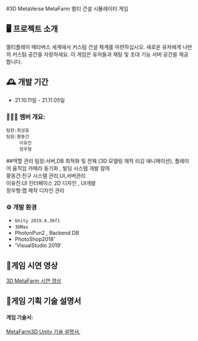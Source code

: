 #3D MetaVerse MetaFarm
멀티 건설 시뮬레이터 게임

## 🖥️ 프로젝트 소개
멀티플레이 메타버스 세계에서 커스텀 건설 체계를 마련하십시오.
새로운 유저에게 나만의 커스텀 공간을 자랑하세요.
이 게임은 유저들과 채팅 및 초대 기능 서버 공간을 제공합니다.

## 🕰️ 개발 기간
* 21.10.11일 - 21.11.05일

### 🧑‍🤝‍🧑 멤버 개요:
    팀장:최성효
    팀원:황동건
         이유진
         정우형 

##역할 관리
팀장:서버,DB 최적화 및 전체 (3D 모델링 제작 리깅 애니메이션), 플레이어 움직임 카메라 동기화 , 빌딩 시스템 개발 참여
<br>
황동건:친구 시스템 관리,UI,서버관리
<br>
이유진:UI 인터페이스 2D 디자인 , UI개발
<br>
정우형:맵 제작 디자인 관리
<br>

### ⚙️ 개발 환경
- `Unity 2019.4.36f1`
- `3DMax`
-  PhotonPun2 , Backend DB
-  PhotoShop2018'
- 'VisualStudio 2019'

## 📌게임 시연 영상
<a href="https://youtu.be/UGKbNAbp1oo"> 3D MetaFarm 시연 영상 </a>

## 📌게임 기획 기술 설명서
<h4>게임 기술서:</h4><a href="https://drive.google.com/file/d/1l1aFaotpLNBXm2Jt1FA_de4rqXnQtMCz/view?usp=sharing">MetaFarm3D Unity 기술 설명서.</a>
